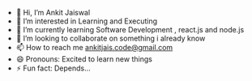 - 👋 Hi, I’m Ankit Jaiswal
- 👀 I’m interested in Learning and Executing
- 🌱 I’m currently learning Software Development , react.js and node.js
- 💞️ I’m looking to collaborate on something i already know 
- 📫 How to reach me ankitjais.code@gmail.com
- 😄 Pronouns: Excited to learn new things
- ⚡ Fun fact: Depends...

<!---
Ankit211b386/Ankit211b386 is a ✨ special ✨ repository because its `README.md` (this file) appears on your GitHub profile.
You can click the Preview link to take a look at your changes.
--->

